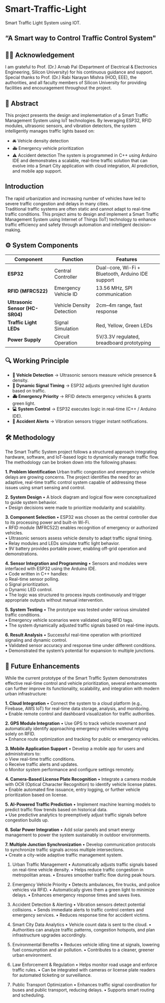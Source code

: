   # Smart-Traffic-Light

  Smart Traffic Light System using IOT.

“A Smart way to Control Traffic Control System"
-----------------------------------------------------------------

## 🧑‍🏫 Acknowledgement

I am grateful to Prof. (Dr.) Arnab Pal (Department of Electrical & Electronics Engineering, Silicon University) for his continuous guidance and support. Special thanks to Prof. (Dr.) Rabi Narayan Mishra (HOD, EEE), the authorities, and all faculty members of Silicon University for providing facilities and encouragement throughout the project.
 
## 📖 Abstract

This project presents the design and implementation of a Smart Traffic Management System using IoT technologies. By leveraging ESP32, RFID modules, ultrasonic sensors, and vibration detectors, the system intelligently manages traffic lights based on:

- 🚘 Vehicle density detection
- 🚑 Emergency vehicle prioritization
- ⚠️ Accident detection
The system is programmed in C++ using Arduino IDE and demonstrates a scalable, real-time traffic solution that can evolve into a Smart City application with cloud integration, AI prediction, and mobile app support.

## Introduction

The rapid urbanization and increasing number of vehicles have led to severe traffic congestion and delays in many cities.   
Traditional traffic systems are often static and cannot adapt to real-time traffic conditions. This project aims to design and implement a Smart Traffic Management System using Internet of Things (IoT) technology to enhance traffic efficiency and safety through automation and intelligent decision-making. 

## ⚙️ System Components

| Component                       | Function                  | Features                                          |
| ------------------------------- | ------------------------- | ------------------------------------------------- |
| **ESP32**                       | Central Controller        | Dual-core, Wi-Fi + Bluetooth, Arduino IDE support |
| **RFID (MFRC522)**              | Emergency Vehicle ID      | 13.56 MHz, SPI communication                      |
| **Ultrasonic Sensor (HC-SR04)** | Vehicle Density Detection | 2cm–4m range, fast response                       |
| **Traffic Light LEDs**          | Signal Simulation         | Red, Yellow, Green LEDs                           |
| **Power Supply**                | Circuit Operation         | 5V/3.3V regulated, breadboard prototyping         |

## 🔍 Working Principle

- **📡 Vehicle Detection**  → Ultrasonic sensors measure vehicle presence & density.  
- **🚦 Dynamic Signal Timing** → ESP32 adjusts green/red light duration based on traffic.
- **🚑 Emergency Priority** → RFID detects emergency vehicles & grants green light.
- **💻 System Control** → ESP32 executes logic in real-time (C++ / Arduino IDE).
- **📢 Accident Alerts** → Vibration sensors trigger instant notifications.

## 🛠 Methodology

The Smart Traffic System project follows a structured approach integrating hardware, software, and IoT-based logic to dynamically manage traffic flow. The methodology can be broken down into the following phases:

**1. Problem Identification**
Urban traffic congestion and emergency vehicle delays are growing concerns. The project identifies the need for an adaptive, real-time traffic control system capable of addressing these issues using smart sensing and control.   

**2. System Design**
•	A block diagram and logical flow were conceptualized to guide system behavior.  
•	Design decisions were made to prioritize modularity and scalability.   

**3. Component Selection**
•	ESP32 was chosen as the central controller due to its processing power and built-in Wi-Fi.   
•	RFID module (MFRC522) enables recognition of emergency or authorized vehicles.   
•	Ultrasonic sensors assess vehicle density to adapt traffic signal timing.  
•	Relay modules and LEDs simulate traffic light behavior.   
•	9V battery provides portable power, enabling off-grid operation and demonstrations.  

**4. Sensor Integration and Programming**
•	Sensors and modules were interfaced with ESP32 using the Arduino IDE.  
•	Code written in C++ handles:  
  o	Real-time sensor polling.  
  o	Signal prioritization.  
  o Dynamic LED control.  
•	The logic was structured to process inputs continuously and trigger appropriate outputs without manual intervention.  

**5. System Testing**
•	The prototype was tested under various simulated traffic conditions.    
•	Emergency vehicle scenarios were validated using RFID tags.         
•	The system dynamically adjusted traffic signals based on real-time inputs.      

**6. Result Analysis**
•	Successful real-time operation with prioritized signaling and dynamic control.         
•	Validated sensor accuracy and response time under different conditions.        
•	Demonstrated the system’s potential for expansion to multiple junctions.            
 
 ## 🚀 Future Enhancements

While the current prototype of the Smart Traffic System demonstrates effective real-time control and vehicle prioritization, several enhancements can further improve its functionality, scalability, and integration with modern urban infrastructure:

**1. Cloud Integration**
•	Connect the system to a cloud platform (e.g., Firebase, AWS IoT) for real-time data storage, analysis, and monitoring.         
•	Enable remote control and dashboard visualization for traffic authorities.             

**2. GPS Module Integration**
•	Use GPS to track vehicle movement and automatically identify approaching emergency vehicles without relying solely on RFID.         
•	Enhance route optimization and tracking for public or emergency vehicles.           

**3. Mobile Application Support**
•	Develop a mobile app for users and administrators to:           
  o	View real-time traffic conditions.           
  o	Receive traffic alerts and updates.                 
  o	Monitor system performance and configure settings remotely.            

**4. Camera-Based License Plate Recognition**
•	Integrate a camera module with OCR (Optical Character Recognition) to identify vehicle license plates.            
•	Enable automated fine issuance, entry logging, or further vehicle prioritization based on license.            

**5. AI-Powered Traffic Prediction**
•	Implement machine learning models to predict traffic flow trends based on historical data.           
•	Use predictive analytics to preemptively adjust traffic signals before congestion builds up.           

**6. Solar Power Integration**
•	Add solar panels and smart energy management to power the system sustainably in outdoor environments.     

**7. Multiple Junction Synchronization**
•	Develop communication protocols to synchronize traffic signals across multiple intersections.          
•	Create a city-wide adaptive traffic management system.               


 
 



1. Urban Traffic Management
•	Automatically adjusts traffic signals based on real-time vehicle density.
•	Helps reduce traffic congestion in metropolitan areas.
•	Ensures smoother traffic flow during peak hours.

2. Emergency Vehicle Priority
•	Detects ambulances, fire trucks, and police vehicles via RFID.
•	Automatically gives them a green light to minimize delays.
•	Enhances emergency response times and saves lives.

3. Accident Detection & Alerting
•	Vibration sensors detect potential collisions.
•	Sends immediate alerts to traffic control centers and emergency services.
•	Reduces response time for accident victims.

4. Smart City Data Analytics
•	Vehicle count data is sent to the cloud.
•	Authorities can analyze traffic patterns, congestion hotspots, and plan infrastructure upgrades accordingly.

5. Environmental Benefits
•	Reduces vehicle idling time at signals, lowering fuel consumption and air pollution.
•	Contributes to a cleaner, greener urban environment.

6. Law Enforcement & Regulation
•	Helps monitor road usage and enforce traffic rules.
•	Can be integrated with cameras or license plate readers for automated ticketing or surveillance.

7. Public Transport Optimization
•	Enhances traffic signal coordination for buses and public transport, reducing delays.
•	Supports smart routing and scheduling.
